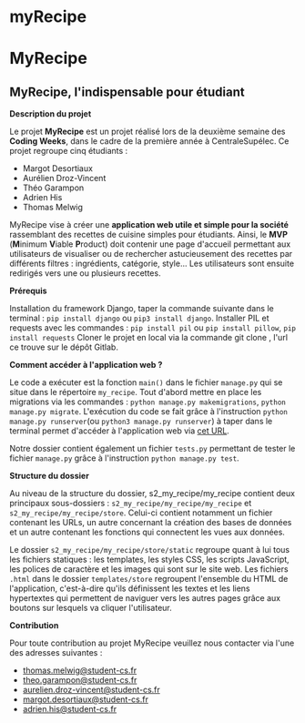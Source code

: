 # myRecipe
# MyRecipe
## MyRecipe, l'indispensable pour étudiant

**Description du projet**

Le projet **MyRecipe** est un projet réalisé lors de la deuxième semaine des **Coding Weeks**, dans le cadre de la première année à CentraleSupélec. Ce projet regroupe cinq étudiants :

- Margot Desortiaux
- Aurélien Droz-Vincent
- Théo Garampon 
- Adrien His
- Thomas Melwig

MyRecipe vise à créer une **application web utile et simple pour la société** rassemblant des recettes de cuisine simples pour étudiants. Ainsi, le **MVP** (**M**inimum **V**iable **P**roduct) doit contenir une page d'accueil permettant aux utilisateurs de visualiser ou de rechercher astucieusement des recettes par différents filtres : ingrédients, catégorie, style... Les utilisateurs sont ensuite redirigés vers une ou plusieurs recettes.

**Prérequis**

Installation du framework Django, taper la commande suivante dans le terminal : `pip install django` ou `pip3 install django`. Installer PIL et requests avec les commandes : `pip install pil` ou `pip install pillow`, `pip install requests` 
Cloner le projet en local via la commande git clone <url>, l'url ce trouve sur le dépôt Gitlab.

**Comment accéder à l'application web ?**

Le code a exécuter est la fonction `main()` dans le fichier `manage.py` qui se situe dans le répertoire `my_recipe`. Tout d'abord mettre en place les migrations via les commandes : `python manage.py makemigrations`, `python manage.py migrate`.
L'exécution du code se fait grâce à l'instruction `python manage.py runserver`(ou `python3 manage.py runserver`) à taper dans le terminal permet d'accéder à l'application web via [cet URL](http://127.0.0.1:8000/). 

Notre dossier contient également un fichier `tests.py` permettant de tester le fichier `manage.py` grâce à l'instruction `python manage.py test`.

**Structure du dossier**

Au niveau de la structure du dossier, s2_my_recipe/my_recipe contient deux principaux sous-dossiers : `s2_my_recipe/my_recipe/my_recipe` et `s2_my_recipe/my_recipe/store`. Celui-ci contient notamment un fichier contenant les URLs, un autre concernant la création des bases de données et un autre contenant les fonctions qui connectent les vues aux données.

Le dossier `s2_my_recipe/my_recipe/store/static` regroupe quant à lui tous les fichiers statiques : les templates, les styles CSS, les scripts JavaScript, les polices de caractère et les images qui sont sur le site web. Les fichiers `.html` dans le dossier `templates/store` regroupent l'ensemble du HTML de l'application, c'est-à-dire qu'ils définissent les textes et les liens hypertextes qui permettent de naviguer vers les autres pages grâce aux boutons sur lesquels va cliquer l'utilisateur.

**Contribution**

Pour toute contribution au projet MyRecipe veuillez nous contacter via l'une des adresses suivantes : 
- thomas.melwig@student-cs.fr
- theo.garampon@student-cs.fr
- aurelien.droz-vincent@student-cs.fr
- margot.desortiaux@student-cs.fr
- adrien.his@student-cs.fr

